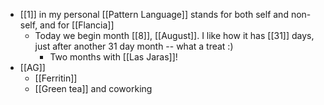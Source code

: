 - [[1]] in my personal [[Pattern Language]] stands for both self and non-self, and for [[Flancia]]
  - Today we begin month [[8]], [[August]]. I like how it has [[31]] days, just after another 31 day month -- what a treat :)
    - Two months with [[Las Jaras]]!
- [[AG]]
  - [[Ferritin]]
  - [[Green tea]] and coworking
